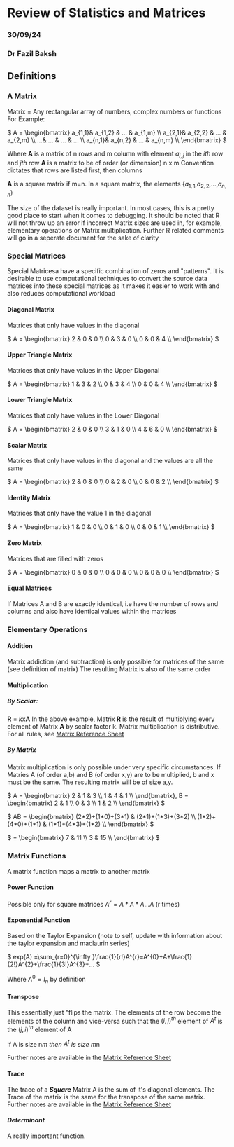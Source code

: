 # Review of Statistics and Matrices
### 30/09/24
### Dr Fazil Baksh

## Definitions
### A Matrix
Matrix = Any rectangular array of numbers, complex numbers or functions
For Example:

$` A = \begin{bmatrix}
 a_{1,1}& a_{1,2} & ... & a_{1,m} \\
 a_{2,1}& a_{2,2} & ... & a_{2,m} \\
 ...& ... & ... & ... \\
 a_{n,1}& a_{n,2} & ... & a_{n,m} \\
\end{bmatrix}
`$

Where **A** is a matrix of n rows and m column with element $` a_{i,j} `$ in the *ith* row and *jth* row
**A** is a matrix to be of order (or dimension) n x m
Convention dictates that rows are listed first, then columns

**A** is a square matrix if m=n. In a square matrix, the elements {$` a_{1,1} `$,$` a_{2,2} `$,...,$` a_{n,n} `$}

The size of the dataset is really important. In most cases, this is a pretty good place to start when it comes to debugging. It should be noted that R will not throw up an error if incorrect Matrix sizes are used in, for example, elementary operations or Matrix multiplication. Further R related comments will go in a seperate document for the sake of clarity

### Special Matrices
Special Matricesa have a specific combination of zeros and "patterns". It is desirable to use computational techniques to convert the source data matrices into these special matrices as it makes it easier to work with and also reduces computational workload

#### Diagonal Matrix
Matrices that only have values in the diagonal

$` A = \begin{bmatrix}
 2 & 0 & 0 \\
 0 & 3 & 0 \\
 0 & 0 & 4 \\
\end{bmatrix}
`$

#### Upper Triangle Matrix
Matrices that only have values in the Upper Diagonal

$` A = \begin{bmatrix}
 1 & 3 & 2 \\
 0 & 3 & 4 \\
 0 & 0 & 4 \\
\end{bmatrix}
`$

#### Lower Triangle Matrix
Matrices that only have values in the Lower Diagonal

$` A = \begin{bmatrix}
 2 & 0 & 0 \\
 3 & 1 & 0 \\
 4 & 6 & 0 \\
\end{bmatrix}
`$

#### Scalar Matrix
Matrices that only have values in the diagonal and the values are all the same

$` A = \begin{bmatrix}
 2 & 0 & 0 \\
 0 & 2 & 0 \\
 0 & 0 & 2 \\
\end{bmatrix}
`$

#### Identity Matrix
Matrices that only have the value 1 in the diagonal

$` A = \begin{bmatrix}
 1 & 0 & 0 \\
 0 & 1 & 0 \\
 0 & 0 & 1 \\
\end{bmatrix}
`$

#### Zero Matrix
Matrices that are filled with zeros

$` A = \begin{bmatrix}
 0 & 0 & 0 \\
 0 & 0 & 0 \\
 0 & 0 & 0 \\
\end{bmatrix}
`$

#### Equal Matrices
If Matrices A and B are exactly identical, i.e have the number of rows and columns and also have identical values within the matrices

### Elementary Operations

#### Addition
Matrix addiction (and subtraction) is only possible for matrices of the same (see definition of matrix)
The resulting Matrix is also of the same order

#### Multiplication
##### By Scalar:
**R** = *k*x**A**
In the above example, Matrix **R** is the result of multiplying every element of Matrix **A** by scalar factor k.
Matrix multiplication is distributive. For all rules, see [Matrix Reference Sheet]()

##### By Matrix
Matrix multiplication is only possible under very specific circumstances. If Matries A (of order a,b) and B (of order x,y) are to be multiplied, b and x must be the same. The resulting matrix will be of size a,y.

$`  A = \begin{bmatrix}
 2 & 1 & 3 \\
 1 & 4 & 1 \\
\end{bmatrix}, B = \begin{bmatrix}
2 & 1 \\
0 & 3 \\
1 & 2 \\
\end{bmatrix} `$

$` AB = \begin{bmatrix}
(2*2)+(1*0)+(3*1) & (2*1)+(1*3)+(3*2) \\
(1*2)+(4*0)+(1*1) & (1*1)+(4*3)+(1*2) \\
\end{bmatrix} `$

$` = \begin{bmatrix}
7 & 11 \\
3 & 15 \\
\end{bmatrix} `$

### Matrix Functions
A matrix function maps a matrix to another matrix
#### Power Function
Possible only for square matrices
$` A^{r} = A*A*A...A `$ (r times)

#### Exponential Function
Based on the Taylor Expansion (note to self, update with information about the taylor expansion and maclaurin series)

$` exp(A) =\sum_{r=0}^{\infty }\frac{1}{r!}A^{r}=A^{0}+A+\frac{1}{2!}A^{2}+\frac{1}{3!}A^{3}+... `$

Where $` A^{0} = I_{n} `$ by definition

#### Transpose
This essentially just "flips the matrix. The elements of the row become the elements of the column and vice-versa such that the $` (i,j)^{th} `$ element of $` A^{t} `$ is the $` (j,i)^{th} `$ element of A

if A is size n*m then $` A^{t} `$ is size m*n

Further notes are available in the [Matrix Reference Sheet]()

#### Trace
The trace of a ***Square*** Matrix A is the sum of it's diagonal elements. The Trace of the matrix is the same for the transpose of the same matrix.
Further notes are available in the [Matrix Reference Sheet]()
#### ***Determinant***
A really important function.

 
